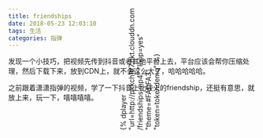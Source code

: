 ```yaml
---
title: friendships
date: 2018-05-23 12:03:10
tags: 生活
categories: 指弹
---
```


发现一个小技巧，把视频先传到抖音或者其他平台上去，平台应该会帮你压缩处理，然后下载下来，放到CDN上，就不会这么大了，哈哈哈哈哈。<br>

之前跟着潇潇指弹的视频，学了一下抖音上比较火的friendship，还挺有意思，就放上来，玩一下，嘻嘻嘻嘻。
<!--more-->
<div style="width:100%;">
<div style="transform: rotate(-90deg);margin-left: 28%; width: 50%;margin-top: -125px;">
{% dplayer "url=http://pkkch1tf7.bkt.clouddn.com/friendships.mp4"   "loop=yes" "theme=#FADFA3"  "token=tokendemo" %}

</div>
</div>
